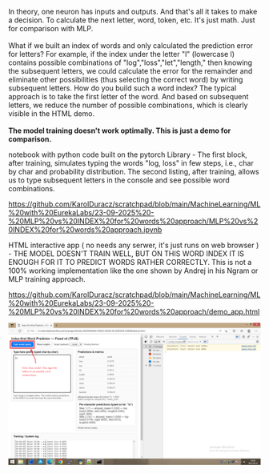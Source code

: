 In theory, one neuron has inputs and outputs. And that's all it takes to make a decision. To calculate the next letter, word, token, etc. It's just math. Just for comparison with MLP. 
<br /><br />
What if we built an index of words and only calculated the prediction error for letters? For example, if the index under the letter "l" (lowercase l) contains possible combinations of "log","loss","let","length," then knowing the subsequent letters, we could calculate the error for the remainder and eliminate other possibilities (thus selecting the correct word) by writing subsequent letters. How do you build such a word index? The typical approach is to take the first letter of the word. And based on subsequent letters, we reduce the number of possible combinations, which is clearly visible in the HTML demo.
<br /><br />
<b>The model training doesn't work optimally. This is just a demo for comparison.</b>

notebook with python code built on the pytorch Library - The first block, after training, simulates typing the words "log, loss" in few steps, i.e., char by char and probability distribution. The second listing, after training, allows us to type subsequent letters in the console and see possible word combinations.

https://github.com/KarolDuracz/scratchpad/blob/main/MachineLearning/ML%20with%20EurekaLabs/23-09-2025%20-%20MLP%20vs%20INDEX%20for%20words%20approach/MLP%20vs%20INDEX%20for%20words%20approach.ipynb

HTML interactive app ( no needs any serwer, it's just  runs on web browser ) - THE MODEL DOESN'T TRAIN WELL, BUT ON THIS WORD INDEX IT IS ENOUGH FOR IT TO PREDICT WORDS RATHER CORRECTLY. This is not a 100% working implementation like the one shown by Andrej in his Ngram or MLP training approach.

https://github.com/KarolDuracz/scratchpad/blob/main/MachineLearning/ML%20with%20EurekaLabs/23-09-2025%20-%20MLP%20vs%20INDEX%20for%20words%20approach/demo_app.html

![dump](https://github.com/KarolDuracz/scratchpad/blob/main/MachineLearning/ML%20with%20EurekaLabs/23-09-2025%20-%20MLP%20vs%20INDEX%20for%20words%20approach/screen%20for%20demo%2023-09-2025.png?raw=true)

